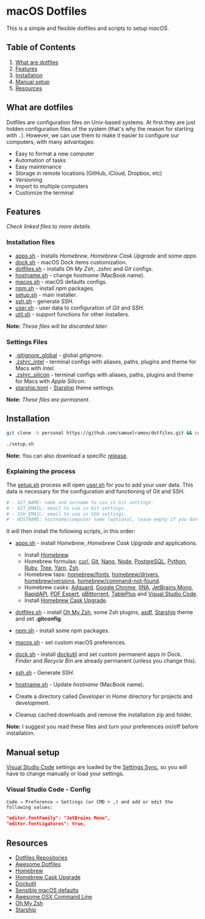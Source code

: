 # macOS Dotfiles

This is a simple and flexible dotfiles and scripts to setup _macOS_.

## Table of Contents

1. [What are dotfiles][]
1. [Features][]
1. [Installation][]
1. [Manual setup][]
1. [Resources][]

## What are dotfiles

Dotfiles are configuration files on Unix-based systems. At first they are just hidden configuration files of the system (that's why the reason for starting with `.`). However, we can use them to make it easier to configure our computers, with many advantages:

- Easy to format a new computer
- Automation of tasks
- Easy maintenance
- Storage in remote locations (GitHub, iCloud, Dropbox, etc)
- Versioning
- Import to multiple computers
- Customize the terminal

## Features

_Check linked files to more details._

### Installation files

- [apps.sh][] - installs _Homebrew_, _Homebrew Cask Upgrade_ and some _apps_.
- [dock.sh][] - macOS Dock items customization.
- [dotfiles.sh][] - installs _Oh My Zsh_, _.zshrc_ and _Git_ configs.
- [hostname.sh][] - change _hostname_ (MacBook name).
- [macos.sh][] - macOS defaults configs.
- [npm.sh][] - install _npm_ packages.
- [setup.sh][] - main installer.
- [ssh.sh][] - generate _SSH_.
- [user.sh][] - user data to configuration of _Git_ and _SSH_.
- [util.sh][] - support functions for other installers.

**Note:** _These files will be discarded later._

### Settings Files

- [.gitignore_global][] - global _gitignore_.
- [.zshrc_intel][] - terminal configs with aliases, paths, plugins and theme for Macs with _Intel_.
- [.zshrc_silicon][] - terminal configs with aliases, paths, plugins and theme for Macs with _Apple Silicon_.
- [starship.toml][] - [Starship][] theme settings.

**Note:** _These files are permanent_.

## Installation

```bash
git clone -b personal https://github.com/samuelramox/dotfiles.git && cd dotfiles

./setup.sh
```

**Note:** You can also download a specific [release][].

### Explaining the process

The [setup.sh][] process will open [user.sh][] for you to add your user data. This data is necessary for the configuration and functioning of Git and SSH.

```bash
# - GIT_NAME: name and surname to use in Git settings.
# - GIT_EMAIL: email to use in Git settings.
# - SSH_EMAIL: email to use in SSH settings.
# - HOSTNAME: hostname/computer name (optional, leave empty if you don't want to change).
```

It will then install the following scripts, in this order:

- [apps.sh][] - install _Homebrew_, _Homebrew Cask Upgrade_ and applications.

  - Install [Homebrew][].
  - Homebrew formulas: [curl][], [Git][], [Nano][], [Node][], [PostgreSQL][], [Python][], [Ruby][], [Tree][], [Yarn][], [Zsh][].
  - Homebrew taps: [homebrew/fonts][], [homebrew/drivers][], [homebrew/versions][], [homebrew/command-not-found][].
  - Homebrew casks: [Adguard][], [Google Chrome][], [IINA][], [JetBrains Mono][], [RapidAPI][], [PDF Expert][], [qBittorrent][], [TablePlus][] and [Visual Studio Code][].
  - Install [Homebrew Cask Upgrade][].

- [dotfiles.sh][] - install [Oh My Zsh][], some Zsh plugins, [asdf][], [Starship][] theme and set **.gitconfig**.
- [npm.sh][] - install some npm packages.
- [macos.sh][] - set custom macOS preferences.
- [dock.sh][] - install [dockutil][] and set custom permanent apps in Dock. _Finder_ and _Recycle Bin_ are already permanent (unless you change this).
- [ssh.sh][] - Generate _SSH_.
- [hostname.sh][] - Update _hostname_ (MacBook name).
- Create a directory called _Developer_ in _Home_ directory for projects and development.
- Cleanup cached downloads and remove the installation zip and folder.

**Note:** I suggest you read these files and turn your preferences on/off before installation.

## Manual setup

[Visual Studio Code][] settings are loaded by the [Settings Sync][], so you will have to change manually or load your settings.

### Visual Studio Code - Config

`Code → Preference → Settings (or CMD + ,) and add or edit the following values:`

```json
"editor.fontFamily": "JetBrains Mono",
"editor.fontLigatures": true,
```

## Resources

- [Dotfiles Repositories][]
- [Awesome Dotfiles][]
- [Homebrew][]
- [Homebrew Cask Upgrade][]
- [Dockutil][]
- [Sensible macOS defaults][]
- [Awesome OSX Command Line][]
- [Oh My Zsh][]
- [Starship][]

[.gitignore_global]: configs/gitignore_global
[.zshrc_intel]: configs/.zshrc_intel
[.zshrc_silicon]: configs/.zshrc_silicon
[adguard]: https://adguard.com/
[apps.sh]: scripts/apps.sh
[asdf]: https://asdf-vm.com
[awesome dotfiles]: https://github.com/webpro/awesome-dotfiles
[awesome osx command line]: https://github.com/herrbischoff/awesome-osx-command-line
[curl]: https://curl.haxx.se
[dock.sh]: scripts/dock.sh
[dockutil]: https://github.com/kcrawford/dockutil
[dotfiles.sh]: scripts/dotfiles.sh
[dotfiles repositories]: https://dotfiles.github.io/
[features]: #features
[git]: https://git-scm.com
[google chrome]: https://www.google.com/chrome/
[homebrew]: https://brew.sh/
[homebrew cask upgrade]: https://github.com/buo/homebrew-cask-upgrade
[homebrew/command-not-found]: https://github.com/Homebrew/homebrew-command-not-found
[homebrew/drivers]: https://github.com/Homebrew/homebrew-cask-drivers
[homebrew/fonts]: https://github.com/Homebrew/homebrew-cask-fonts
[homebrew/versions]: https://github.com/Homebrew/homebrew-cask-versions
[hostname.sh]: scripts/hostname.sh
[iina]: https://iina.io/
[installation]: #installation
[jetbrains mono]: https://jetbrains.com/mono
[macos.sh]: scripts/macos.sh
[manual setup]: #manual-setup
[nano]: https://www.nano-editor.org
[node]: https://nodejs.org/
[npm.sh]: scripts/npm.sh
[oh my zsh]: https://ohmyz.sh
[rapidapi]: https://paw.cloud
[pdf expert]: https://pdfexpert.com
[postgresql]: https://www.postgresql.org
[postman]: https://www.postman.com
[python]: https://www.python.org
[qbittorrent]: https://www.qbittorrent.org/
[release]: https://github.com/samuelramox/dotfiles/releases
[resources]: #resources
[ruby]: https://www.ruby-lang.org/
[sensible macos defaults]: https://github.com/mathiasbynens/dotfiles/blob/master/.macos
[settings sync]: https://code.visualstudio.com/docs/editor/settings-sync
[setup.sh]: scripts/setup.sh
[starship]: https://starship.rs
[starship.toml]: configs/starship.toml
[ssh.sh]: scripts/ssh.sh
[tableplus]: https://tableplus.com
[tree]: http://mama.indstate.edu/users/ice/tree/
[user.sh]: scripts/user.sh
[util.sh]: scripts/util.sh
[visual studio code]: https://code.visualstudio.com
[what are dotfiles]: #what-are-dotfiles
[yarn]: https://yarnpkg.com/
[zsh]: https://www.zsh.org
